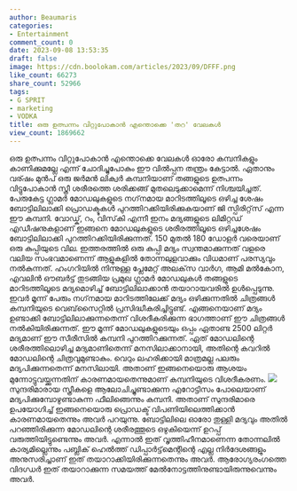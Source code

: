 ```yaml
---
author: Beaumaris
categories:
- Entertainment
comment_count: 0
date: 2023-09-08 13:53:35
draft: false
image: https://cdn.boolokam.com/articles/2023/09/DFFF.png
like_count: 66273
share_count: 52966
tags:
- G SPRIT
- marketing
- VODKA
title: ഒരു ഉത്പന്നം വിറ്റുപോകാന്‍ എന്തൊക്കെ 'തറ' വേലകള്‍
view_count: 1869662
---
```


ഒരു ഉത്പന്നം വിറ്റുപോകാന്‍ എന്തൊക്കെ വേലകള്‍ ഓരോ കമ്പനികളും കാണിക്കുമല്ലേ എന്ന് ചോദിച്ചുപോകും ഈ വില്‍പ്പന തന്ത്രം കേട്ടാല്‍. ഏതാനും വര്ഷം മുൻപ് ഒരു ജര്‍മന്‍ ലിക്വര്‍ കമ്പനിയാണ് തങ്ങളുടെ ഉത്പന്നം വിട്ടുപോകാന്‍ സ്ത്രീ ശരീരത്തെ ശരിക്കങ്ങ് മുതലെടുക്കാമെന്ന് നിശ്ചയിച്ചത്. പേരുകേട്ട ഗ്ലാമര്‍ മോഡലുകളുടെ നഗ്‌നമായ മാറിടത്തിലൂടെ ഒഴിച്ച ശേഷം ബോട്ടിലിലാക്കി പ്രൊഡക്ടുകള്‍ പുറത്തിറക്കിയിരിക്കുകയാണ് ജി സ്പിരിറ്റ്‌സ് എന്ന ഈ കമ്പനി. വോഡ്ക്, റം, വിസ്‌കി എന്നീ ഇനം മദ്യങ്ങളുടെ ലിമിറ്റഡ് എഡീഷനുകളാണ് ഇങ്ങനെ മോഡലുകളുടെ ശരീരത്തിലൂടെ ഒഴിച്ചശേഷം ബോട്ടിലിലാക്കി പുറത്തിറക്കിയിരിക്കുന്നത്. 150 മുതല്‍ 180 ഡോളര്‍ വരെയാണ് ഒരു കുപ്പിയുടെ വില. ഇത്തരത്തില്‍ ഒരു കുപ്പി മദ്യം സ്വന്തമാക്കുന്നത് വളരെ വലിയ സംഭവമാണെന്ന് ആളുകളില്‍ തോന്നലുളവാക്കും വിധമാണ് പരസ്യവും നല്‍കുന്നത്. ഹംഗറിയില്‍ നിന്നുള്ള പ്ലേമേറ്റ് അലക്‌സ വാര്‍ഗ, ആമി മല്‍കോന, എവലിന്‍ ഔബര്‍ട്ട് തുടങ്ങിയ പ്രമുഖ ഗ്ലാമര്‍ മോഡലുകള്‍ തങ്ങളുടെ മാറിടത്തിലൂടെ മദ്യമൊഴിച്ച് ബോട്ടിലിലാക്കാന്‍ തയാറായവരില്‍ ഉള്‍പ്പെടുന്നു. ഇവര്‍ മൂന്ന് പേരും നഗ്‌നമായ മാറിടത്തിലേക്ക് മദ്യം ഒഴിക്കുന്നതില്‍ ചിത്രങ്ങള്‍ കമ്പനിയുടെ വെബ്‌സൈറ്റില്‍ പ്രസിദ്ധീകരിച്ചിട്ടുണ്ട്. എങ്ങനെയാണ് മദ്യം ഉണ്ടാക്കി ബോട്ടിലിലാക്കുന്നതെന്ന് വിശദീകരിക്കുന്ന ഭാഗത്താണ് ഈ ചിത്രങ്ങള്‍ നല്‍കിയിരിക്കുന്നത്. ഈ മൂന്ന് മോഡലുകളുടെയും ഒപ്പം ഏതാണ്ട 2500 ലിറ്റര്‍ മദ്യമാണ് ഈ സീരീസില്‍ കമ്പനി പുറത്തിറക്കുന്നത്. ഏത് മോഡലിന്റെ ശരീരത്തിലൊഴിച്ച മദ്യമാണിതെന്ന് മനസിലാക്കാനായി, അതിന്റെ കവറില്‍ മോഡലിന്റെ ചിത്രവുമുണ്ടാകും. വെറും ലഹരിക്കായി മാത്രമല്ല പലരും മദ്യപിക്കുന്നതെന്ന് മനസിലായി. അതാണ് ഇങ്ങനെയൊരു ആശയം മുന്നോട്ടുവയ്ക്കുന്നതിന് കാരണമായതെന്നുമാണ് കമ്പനിയുടെ വിശദീകരണം. ![](https://cdn.boolokam.com/articles/2023/09/DFFF.png)സുന്ദരിമാരായ സ്ത്രീകളെ ആലോചിച്ചുണ്ടാക്കുന്ന എറോട്ടിസം പോലെയാണ് മദ്യപിക്കുമ്പോഴുണ്ടാകുന്ന ഫീലിങ്ങെന്നും കമ്പനി. അതാണ് സുന്ദരിമാരെ ഉപയോഗിച്ച് ഇങ്ങനെയൊരു പ്രൊഡക്ട് വിപണിയിലെത്തിക്കാന്‍ കാരണമായതെന്നും അവര്‍ പറയുന്നു. ബോട്ടിലിലെ ഓരോ തുള്ളി മദ്യവും അതില്‍ പറഞ്ഞിരിക്കുന്ന മോഡലിന്റെ ശരീരത്തൂടെ ഒഴുകിയെന്ന് ഉറപ്പ് വരുത്തിയിട്ടുണ്ടെന്നും അവര്‍. എന്നാല്‍ ഇത് വൃത്തിഹീനമാണെന്ന തോന്നലില്‍ കാര്യമില്ലെന്നും പബ്ലിക് ഹെല്‍ത്ത് ഡിപ്പാര്‍ട്ട്‌മെന്റിന്റെ എല്ല നിര്‍ദേശങ്ങളും അനുസരിച്ചാണ് ഇത് തയാറാക്കിയിരിക്കുന്നതെന്നും അവര്‍. ആരോഗ്യരംഗത്തെ വിദഗ്ധര്‍ ഇത് തയാറാക്കുന്ന സമയത്ത് മേല്‍നോട്ടത്തിനുണ്ടായിരുന്നുവെന്നും അവര്‍.